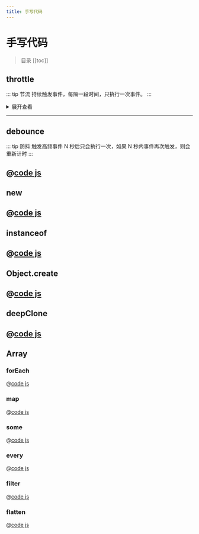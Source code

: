 ```yaml
---
title: 手写代码
---
```


# 手写代码

> 目录
> [[toc]]

## throttle

::: tip 节流
持续触发事件，每隔一段时间，只执行一次事件。
:::

<details>
<summary>展开查看</summary>

@[code js](./code/throttle.js)
</details>

---

## debounce

::: tip 防抖
触发高频事件 N 秒后只会执行一次，如果 N 秒内事件再次触发，则会重新计时
:::

@[code js](./code/debounce.js)
---

## new

@[code js](./code/new.js)
---

## instanceof

@[code js](./code/instanceOf.js)
---

## Object.create

@[code js](./code/create.js)
---

## deepClone

@[code js](./code/deepClone.js)
---

<!-- Array -->
## Array

### forEach
@[code js](./code/Array/forEach.js)

### map
@[code js](./code/Array/map.js)

### some
@[code js](./code/Array/some.js)

### every
@[code js](./code/Array/every.js)

### filter
@[code js](./code/Array/filter.js)

### flatten
@[code js](./code/Array/flatten.js)